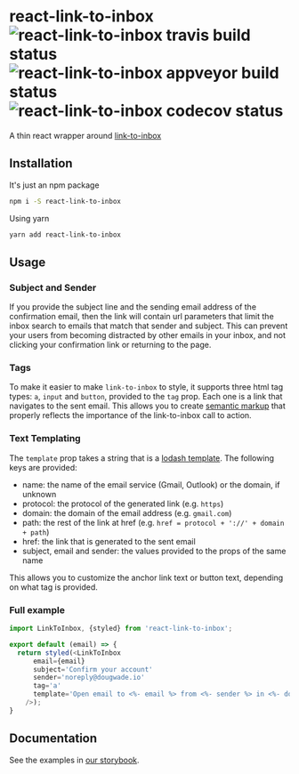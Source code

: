 # react-link-to-inbox ![react-link-to-inbox travis build status](https://travis-ci.org/indeedeng/react-link-to-inbox.svg) ![react-link-to-inbox appveyor build status](https://ci.appveyor.com/api/projects/status/github/doug-wade/react-link-to-inbox?branch=master&svg=true) ![react-link-to-inbox codecov status](https://img.shields.io/codecov/c/github/indeedeng/react-link-to-inbox.svg)

A thin react wrapper around [link-to-inbox](http://npmjs.com/package/link-to-inbox)


## Installation

It's just an npm package

```sh
npm i -S react-link-to-inbox
```

Using yarn

```sh
yarn add react-link-to-inbox
```

## Usage

### Subject and Sender

If you provide the subject line and the sending email address of the
confirmation email, then the link will contain url parameters that limit the
inbox search to emails that match that sender and subject.  This can prevent
your users from becoming distracted by other emails in your inbox, and not
clicking your confirmation link or returning to the page.


### Tags

To make it easier to make `link-to-inbox` to style, it supports three html tag
types: `a`, `input` and `button`, provided to the `tag` prop.  Each one is a
link that navigates to the sent email.  This allows you to create
[semantic markup](https://en.wikipedia.org/wiki/Semantic_HTML) that properly
reflects the importance of the link-to-inbox call to action.


### Text Templating

The `template` prop takes a string that is a
[lodash template](https://lodash.com/docs/4.17.2#template).  The following keys
are provided:

- name: the name of the email service (Gmail, Outlook) or the domain, if unknown
- protocol: the protocol of the generated link (e.g. `https`)
- domain: the domain of the email address (e.g. `gmail.com`)
- path: the rest of the link at href (e.g. `href = protocol + '://' + domain + path`)
- href: the link that is generated to the sent email
- subject, email and sender: the values provided to the props of the same name

This allows you to customize the anchor link text or button text, depending on
what tag is provided.

### Full example

```javascript
import LinkToInbox, {styled} from 'react-link-to-inbox';

export default (email) => {
  return styled(<LinkToInbox
      email={email}
      subject='Confirm your account'
      sender='noreply@dougwade.io'
      tag='a'
      template='Open email to <%- email %> from <%- sender %> in <%- domain %>'
    />);
}
```

## Documentation

See the examples in [our storybook](https://indeedeng.github.io/react-link-to-inbox/).

